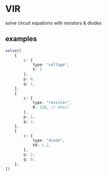 # VIR

solve circuit equations with resistors & diodes

## examples

``` typescript
solve([
    {
        c: {
            type: "voltage",
            V: 3
        },
        p: 0,
        q: 1,
    },
    {
        c: {
            type: "resistor",
            R: 220, // Ohms?
        },
        p: 1,
        q: 2,
    },
    {
        c: {
            type: "diode",
            Vd: 1.2,
        },
        p: 2,
        q: 0,
    },
])
````
